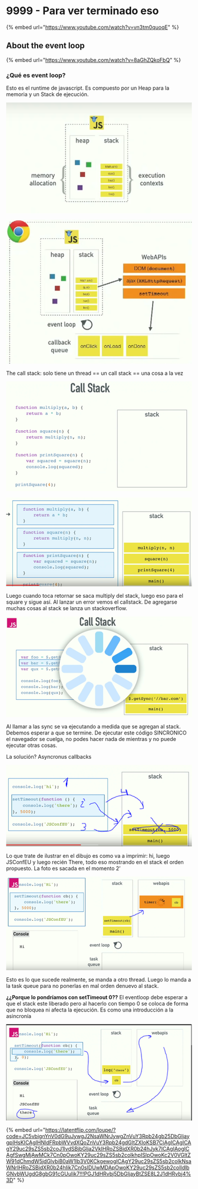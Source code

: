 # 9999 - Para ver terminado eso

{% embed url="https://www.youtube.com/watch?v=vn3tm0quoqE" %}



## About the event loop

{% embed url="https://www.youtube.com/watch?v=8aGhZQkoFbQ" %}



### **¿Qué es event loop?**

 Esto es el runtime de javascript. Es compuesto por un Heap para la memoria y un Stack de ejecución.

![](../../../.gitbook/assets/imagen%20%28353%29.png)

![](../../../.gitbook/assets/imagen%20%28351%29.png)

The call stack: solo tiene un thread == un call stack == una cosa a la vez

![](../../../.gitbook/assets/imagen%20%28354%29.png)

![](../../../.gitbook/assets/imagen%20%28349%29.png)

Luego cuando toca retornar se saca multiply del stack, luego eso para el square y sigue así. Al lanzar un error vemos el callstack. De agregarse muchas cosas al stack se lanza un stackoverflow.

![](../../../.gitbook/assets/imagen%20%28352%29.png)

Al llamar a las sync se va ejecutando a medida que se agregan al stack. Debemos esperar a que se termine. De ejecutar este código SINCRONICO el navegador se cuelga, no podes hacer nada de mientras y no puede ejecutar otras cosas.

La solución? Asyncronus callbacks

![](../../../.gitbook/assets/imagen%20%28355%29.png)

Lo que trate de ilustrar en el dibujo es como va a imprimir: hi, luego JSConfEU y luego recién There, todo eso mostrando en el stack el orden propuesto. La foto es sacada en el momento 2’

![](../../../.gitbook/assets/imagen%20%28356%29.png)

Esto es lo que sucede realmente, se manda a otro thread. Luego lo manda a la task queue para no ponerlas en mal orden denuevo al stack.

 **¿¿Porque lo pondríamos con setTimeout 0??** El eventloop debe esperar a que el stack este liberado pero al hacerlo con tiempo 0 se coloca de forma que no bloquea ni afecta la ejecución. Es como una introducción a la asincronía

![](../../../.gitbook/assets/imagen%20%28350%29.png)

{% embed url="https://latentflip.com/loupe/?code=JC5vbignYnV0dG9uJywgJ2NsaWNrJywgZnVuY3Rpb24gb25DbGljaygpIHsKICAgIHNldFRpbWVvdXQoZnVuY3Rpb24gdGltZXIoKSB7CiAgICAgICAgY29uc29sZS5sb2coJ1lvdSBjbGlja2VkIHRoZSBidXR0b24hJyk7ICAgIAogICAgfSwgMjAwMCk7Cn0pOwoKY29uc29sZS5sb2coIkhpISIpOwoKc2V0VGltZW91dChmdW5jdGlvbiB0aW1lb3V0KCkgewogICAgY29uc29sZS5sb2coIkNsaWNrIHRoZSBidXR0b24hIik7Cn0sIDUwMDApOwoKY29uc29sZS5sb2coIldlbGNvbWUgdG8gbG91cGUuIik7!!!PGJ1dHRvbj5DbGljayBtZSE8L2J1dHRvbj4%3D" %}





